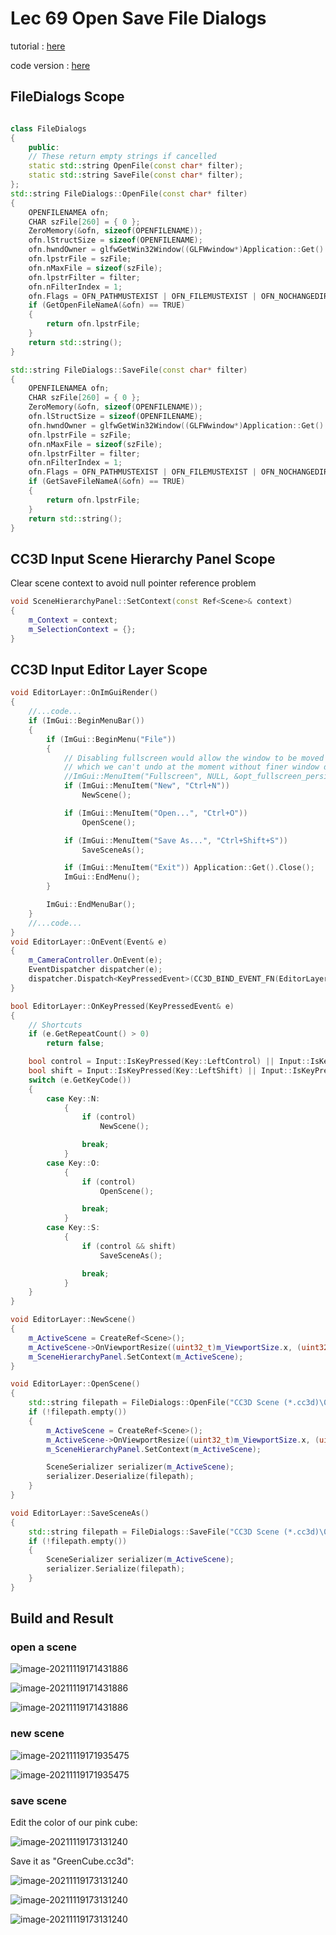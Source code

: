 # Lec 69 Open Save File Dialogs

tutorial : [here](https://www.youtube.com/watch?v=zn7N7zHgCcs&list=PLlrATfBNZ98dC-V-N3m0Go4deliWHPFwT&index=92)

code version : [here](https://github.com/Graphic-researcher/Crosa-Conty-3D/commit/7fcf0ac51dc3880914f6a9ee35253bbce5af3807)

## FileDialogs Scope

```c++

class FileDialogs
{
    public:
    // These return empty strings if cancelled
    static std::string OpenFile(const char* filter);
    static std::string SaveFile(const char* filter);
};
std::string FileDialogs::OpenFile(const char* filter)
{
    OPENFILENAMEA ofn;
    CHAR szFile[260] = { 0 };
    ZeroMemory(&ofn, sizeof(OPENFILENAME));
    ofn.lStructSize = sizeof(OPENFILENAME);
    ofn.hwndOwner = glfwGetWin32Window((GLFWwindow*)Application::Get().GetWindow().GetNativeWindow());
    ofn.lpstrFile = szFile;
    ofn.nMaxFile = sizeof(szFile);
    ofn.lpstrFilter = filter;
    ofn.nFilterIndex = 1;
    ofn.Flags = OFN_PATHMUSTEXIST | OFN_FILEMUSTEXIST | OFN_NOCHANGEDIR;
    if (GetOpenFileNameA(&ofn) == TRUE)
    {
        return ofn.lpstrFile;
    }
    return std::string();
}

std::string FileDialogs::SaveFile(const char* filter)
{
    OPENFILENAMEA ofn;
    CHAR szFile[260] = { 0 };
    ZeroMemory(&ofn, sizeof(OPENFILENAME));
    ofn.lStructSize = sizeof(OPENFILENAME);
    ofn.hwndOwner = glfwGetWin32Window((GLFWwindow*)Application::Get().GetWindow().GetNativeWindow());
    ofn.lpstrFile = szFile;
    ofn.nMaxFile = sizeof(szFile);
    ofn.lpstrFilter = filter;
    ofn.nFilterIndex = 1;
    ofn.Flags = OFN_PATHMUSTEXIST | OFN_FILEMUSTEXIST | OFN_NOCHANGEDIR;
    if (GetSaveFileNameA(&ofn) == TRUE)
    {
        return ofn.lpstrFile;
    }
    return std::string();
}
```

## CC3D Input Scene Hierarchy Panel Scope

Clear scene context to avoid null pointer reference problem

```c++
void SceneHierarchyPanel::SetContext(const Ref<Scene>& context)
{
    m_Context = context;
    m_SelectionContext = {};
}
```

## CC3D Input Editor Layer Scope

```c++
void EditorLayer::OnImGuiRender()
{
    //...code...
    if (ImGui::BeginMenuBar())
    {
        if (ImGui::BeginMenu("File"))
        {
            // Disabling fullscreen would allow the window to be moved to the front of other windows, 
            // which we can't undo at the moment without finer window depth/z control.
            //ImGui::MenuItem("Fullscreen", NULL, &opt_fullscreen_persistant);
            if (ImGui::MenuItem("New", "Ctrl+N"))
                NewScene();

            if (ImGui::MenuItem("Open...", "Ctrl+O"))
                OpenScene();

            if (ImGui::MenuItem("Save As...", "Ctrl+Shift+S"))
                SaveSceneAs();

            if (ImGui::MenuItem("Exit")) Application::Get().Close();
            ImGui::EndMenu();
        }

        ImGui::EndMenuBar();
    }
    //...code...
}
void EditorLayer::OnEvent(Event& e)
{
    m_CameraController.OnEvent(e);
    EventDispatcher dispatcher(e);
    dispatcher.Dispatch<KeyPressedEvent>(CC3D_BIND_EVENT_FN(EditorLayer::OnKeyPressed));
}

bool EditorLayer::OnKeyPressed(KeyPressedEvent& e)
{
    // Shortcuts
    if (e.GetRepeatCount() > 0)
        return false;

    bool control = Input::IsKeyPressed(Key::LeftControl) || Input::IsKeyPressed(Key::RightControl);
    bool shift = Input::IsKeyPressed(Key::LeftShift) || Input::IsKeyPressed(Key::RightShift);
    switch (e.GetKeyCode())
    {
        case Key::N:
            {
                if (control)
                    NewScene();

                break;
            }
        case Key::O:
            {
                if (control)
                    OpenScene();

                break;
            }
        case Key::S:
            {
                if (control && shift)
                    SaveSceneAs();

                break;
            }
    }
}

void EditorLayer::NewScene()
{
    m_ActiveScene = CreateRef<Scene>();
    m_ActiveScene->OnViewportResize((uint32_t)m_ViewportSize.x, (uint32_t)m_ViewportSize.y);
    m_SceneHierarchyPanel.SetContext(m_ActiveScene);
}

void EditorLayer::OpenScene()
{
    std::string filepath = FileDialogs::OpenFile("CC3D Scene (*.cc3d)\0*.cc3d\0");
    if (!filepath.empty())
    {
        m_ActiveScene = CreateRef<Scene>();
        m_ActiveScene->OnViewportResize((uint32_t)m_ViewportSize.x, (uint32_t)m_ViewportSize.y);
        m_SceneHierarchyPanel.SetContext(m_ActiveScene);

        SceneSerializer serializer(m_ActiveScene);
        serializer.Deserialize(filepath);
    }
}

void EditorLayer::SaveSceneAs()
{
    std::string filepath = FileDialogs::SaveFile("CC3D Scene (*.cc3d)\0*.cc3d\0");
    if (!filepath.empty())
    {
        SceneSerializer serializer(m_ActiveScene);
        serializer.Serialize(filepath);
    }
}
```

## Build and Result

### open a scene

![image-20211119171431886](./open1.png)

![image-20211119171431886](./open2.png)

![image-20211119171431886](./open3.png)

### new scene

![image-20211119171935475](./new1.png)

![image-20211119171935475](./new2.png)

### save scene

Edit the color of our pink cube:

![image-20211119173131240](/save1.png)

Save it as "GreenCube.cc3d":

![image-20211119173131240](/save2.png)

![image-20211119173131240](/save3.png)

![image-20211119173131240](/save4.png)